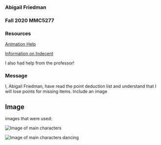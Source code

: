 ### Abigail Friedman
### Fall 2020 MMC5277
### Resources
[Animation Help](https://www.w3schools.com/css/css3_animations.asp)

[Information on Indecent](https://en.wikipedia.org/wiki/Indecent_(play))

I also had help from the professor!

### Message
I, Abigail Friedman, have read the point deduction list and understand that I will lose points for missing items.
Include an image

## Image
images that were used:

![Image of main characters](http://noamichelephotography.com/assignment3-Friedman-Abigail/images/cast.jpg)

![Image of main characters dancing](http://noamichelephotography.com/assignment3-Friedman-Abigail/images/dancing.jpg)
